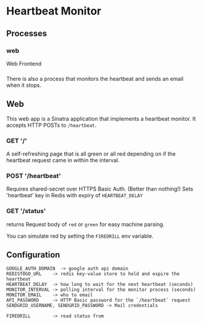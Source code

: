 # Heartbeat Monitor


## Processes

### web
Web Frontend

###
There is also a process that monitors the heartbeat and sends an email when it
stops.

## Web
This web app is a Sinatra application that implements a heartbeat monitor.
It accepts HTTP POSTs to `/heartbeat`.

### GET '/'

A self-refreshing page that is all green or all red depending on if
the heartbeat request came in within the interval.

### POST '/heartbeat'

Requires shared-secret over HTTPS Basic Auth.  (Better than nothing!)
Sets 'heartbeat' key in Redis with expiry of `HEARTBEAT_DELAY`

### GET '/status'

returns Request body of `red` or `green` for easy machine parsing.

You can simulate red by setting the `FIREDRILL` env variable.


## Configuration

    GOOGLE_AUTH_DOMAIN  -> google auth api domain
    REDISTOGO_URL    -> redis key-value store to hold and expire the heartbeat
    HEARTBEAT_DELAY  -> how long to wait for the next heartbeat (seconds)
    MONITOR_INTERVAL -> polling interval for the monitor process (seconds)
    MONITOR_EMAIL    -> who to email
    API_PASSWORD     -> HTTP Basic password for the `/heartbeat` request
    SENDGRID_USERNAME, SENDGRID_PASSWORD -> Mail credentials

    FIREDRILL        -> read status from


